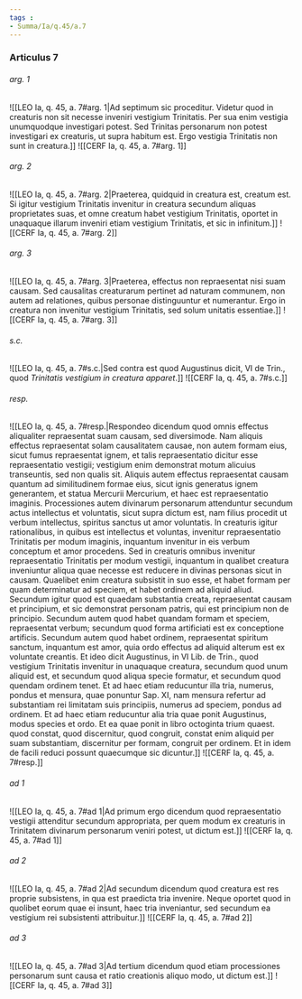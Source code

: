 ```yaml
---
tags : 
- Summa/Ia/q.45/a.7
---
```


### Articulus 7

###### arg. 1
![[LEO Ia, q. 45, a. 7#arg. 1|Ad septimum sic proceditur. Videtur quod in creaturis non sit necesse inveniri vestigium Trinitatis. Per sua enim vestigia unumquodque investigari potest. Sed Trinitas personarum non potest investigari ex creaturis, ut supra habitum est. Ergo vestigia Trinitatis non sunt in creatura.]]
![[CERF Ia, q. 45, a. 7#arg. 1]]

###### arg. 2
![[LEO Ia, q. 45, a. 7#arg. 2|Praeterea, quidquid in creatura est, creatum est. Si igitur vestigium Trinitatis invenitur in creatura secundum aliquas proprietates suas, et omne creatum habet vestigium Trinitatis, oportet in unaquaque illarum inveniri etiam vestigium Trinitatis, et sic in infinitum.]]
![[CERF Ia, q. 45, a. 7#arg. 2]]

###### arg. 3
![[LEO Ia, q. 45, a. 7#arg. 3|Praeterea, effectus non repraesentat nisi suam causam. Sed causalitas creaturarum pertinet ad naturam communem, non autem ad relationes, quibus personae distinguuntur et numerantur. Ergo in creatura non invenitur vestigium Trinitatis, sed solum unitatis essentiae.]]
![[CERF Ia, q. 45, a. 7#arg. 3]]

###### s.c.
![[LEO Ia, q. 45, a. 7#s.c.|Sed contra est quod Augustinus dicit, VI de Trin., quod *Trinitatis vestigium in creatura apparet*.]]
![[CERF Ia, q. 45, a. 7#s.c.]]

###### resp.
![[LEO Ia, q. 45, a. 7#resp.|Respondeo dicendum quod omnis effectus aliqualiter repraesentat suam causam, sed diversimode. Nam aliquis effectus repraesentat solam causalitatem causae, non autem formam eius, sicut fumus repraesentat ignem, et talis repraesentatio dicitur esse repraesentatio vestigii; vestigium enim demonstrat motum alicuius transeuntis, sed non qualis sit. Aliquis autem effectus repraesentat causam quantum ad similitudinem formae eius, sicut ignis generatus ignem generantem, et statua Mercurii Mercurium, et haec est repraesentatio imaginis. Processiones autem divinarum personarum attenduntur secundum actus intellectus et voluntatis, sicut supra dictum est, nam filius procedit ut verbum intellectus, spiritus sanctus ut amor voluntatis. In creaturis igitur rationalibus, in quibus est intellectus et voluntas, invenitur repraesentatio Trinitatis per modum imaginis, inquantum invenitur in eis verbum conceptum et amor procedens. Sed in creaturis omnibus invenitur repraesentatio Trinitatis per modum vestigii, inquantum in qualibet creatura inveniuntur aliqua quae necesse est reducere in divinas personas sicut in causam. Quaelibet enim creatura subsistit in suo esse, et habet formam per quam determinatur ad speciem, et habet ordinem ad aliquid aliud. Secundum igitur quod est quaedam substantia creata, repraesentat causam et principium, et sic demonstrat personam patris, qui est principium non de principio. Secundum autem quod habet quandam formam et speciem, repraesentat verbum; secundum quod forma artificiati est ex conceptione artificis. Secundum autem quod habet ordinem, repraesentat spiritum sanctum, inquantum est amor, quia ordo effectus ad aliquid alterum est ex voluntate creantis. Et ideo dicit Augustinus, in VI Lib. de Trin., quod vestigium Trinitatis invenitur in unaquaque creatura, secundum quod unum aliquid est, et secundum quod aliqua specie formatur, et secundum quod quendam ordinem tenet. Et ad haec etiam reducuntur illa tria, numerus, pondus et mensura, quae ponuntur Sap. XI, nam mensura refertur ad substantiam rei limitatam suis principiis, numerus ad speciem, pondus ad ordinem. Et ad haec etiam reducuntur alia tria quae ponit Augustinus, modus species et ordo. Et ea quae ponit in libro octoginta trium quaest. quod constat, quod discernitur, quod congruit, constat enim aliquid per suam substantiam, discernitur per formam, congruit per ordinem. Et in idem de facili reduci possunt quaecumque sic dicuntur.]]
![[CERF Ia, q. 45, a. 7#resp.]]

###### ad 1
![[LEO Ia, q. 45, a. 7#ad 1|Ad primum ergo dicendum quod repraesentatio vestigii attenditur secundum appropriata, per quem modum ex creaturis in Trinitatem divinarum personarum veniri potest, ut dictum est.]]
![[CERF Ia, q. 45, a. 7#ad 1]]

###### ad 2
![[LEO Ia, q. 45, a. 7#ad 2|Ad secundum dicendum quod creatura est res proprie subsistens, in qua est praedicta tria invenire. Neque oportet quod in quolibet eorum quae ei insunt, haec tria inveniantur, sed secundum ea vestigium rei subsistenti attribuitur.]]
![[CERF Ia, q. 45, a. 7#ad 2]]

###### ad 3
![[LEO Ia, q. 45, a. 7#ad 3|Ad tertium dicendum quod etiam processiones personarum sunt causa et ratio creationis aliquo modo, ut dictum est.]]
![[CERF Ia, q. 45, a. 7#ad 3]]

